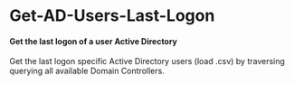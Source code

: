 # Get-AD-Users-Last-Logon
#### Get the last logon of a user Active Directory

Get the last logon specific Active Directory users (load .csv) by traversing querying all available Domain Controllers.
